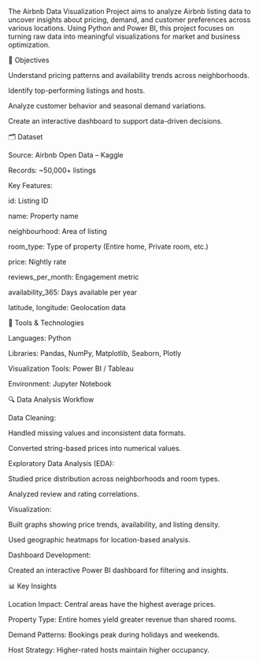 The Airbnb Data Visualization Project aims to analyze Airbnb listing data to uncover insights about pricing, demand, and customer preferences across various locations. Using Python and Power BI, this project focuses on turning raw data into meaningful visualizations for market and business optimization.

🎯 Objectives

Understand pricing patterns and availability trends across neighborhoods.

Identify top-performing listings and hosts.

Analyze customer behavior and seasonal demand variations.

Create an interactive dashboard to support data-driven decisions.

🗂️ Dataset

Source: Airbnb Open Data – Kaggle

Records: ~50,000+ listings

Key Features:

id: Listing ID

name: Property name

neighbourhood: Area of listing

room_type: Type of property (Entire home, Private room, etc.)

price: Nightly rate

reviews_per_month: Engagement metric

availability_365: Days available per year

latitude, longitude: Geolocation data

🧰 Tools & Technologies

Languages: Python

Libraries: Pandas, NumPy, Matplotlib, Seaborn, Plotly

Visualization Tools: Power BI / Tableau

Environment: Jupyter Notebook

🔍 Data Analysis Workflow

Data Cleaning:

Handled missing values and inconsistent data formats.

Converted string-based prices into numerical values.

Exploratory Data Analysis (EDA):

Studied price distribution across neighborhoods and room types.

Analyzed review and rating correlations.

Visualization:

Built graphs showing price trends, availability, and listing density.

Used geographic heatmaps for location-based analysis.

Dashboard Development:

Created an interactive Power BI dashboard for filtering and insights.

📊 Key Insights

Location Impact: Central areas have the highest average prices.

Property Type: Entire homes yield greater revenue than shared rooms.

Demand Patterns: Bookings peak during holidays and weekends.

Host Strategy: Higher-rated hosts maintain higher occupancy.
